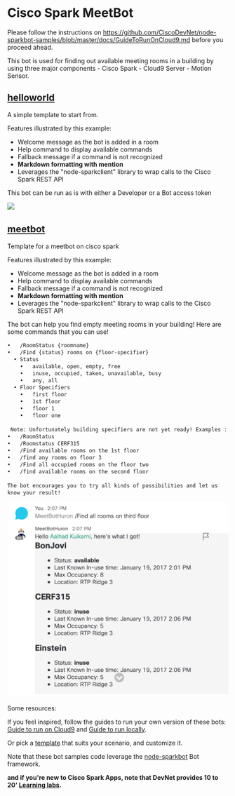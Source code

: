 # Cisco Spark MeetBot 

Please follow the instructions on https://github.com/CiscoDevNet/node-sparkbot-samples/blob/master/docs/GuideToRunOnCloud9.md before you proceed ahead.

This bot is used for finding out available meeting rooms in a building by using three major components
	- Cisco Spark
	- Cloud9 Server
	- Motion Sensor.


## [helloworld](examples/helloworld.js)

A simple template to start from.

Features illustrated by this example:
- Welcome message as the bot is added in a room
- Help command to display available commands
- Fallback message if a command is not recognized
- **Markdown formatting with mention**
- Leverages the "node-sparkclient" library to wrap calls to the Cisco Spark REST API

This bot can be run as is with either a Developer or a Bot access token 

![](docs/img/bot-helloworld.png)

## [meetbot](examples/meetbot.js)

Template for a meetbot on cisco spark

Features illustrated by this example:
- Welcome message as the bot is added in a room
- Help command to display available commands
- Fallback message if a command is not recognized
- **Markdown formatting with mention**
- Leverages the "node-sparkclient" library to wrap calls to the Cisco Spark REST API

The bot can help you find empty meeting rooms in your building! 
Here are some commands that you can use! 

	•	/RoomStatus {roomname} 
	•	/Find {status} rooms on {floor-specifier} 
	  •	Status
	    •	available, open, empty, free
	    •	inuse, occupied, taken, unavailable, busy
	    •	any, all 
	  •	Floor Specifiers
	    •	first floor 
	    •	1st floor 
	    •	floor 1 
	    •	floor one 
     
     Note: Unfortunately building specifiers are not yet ready! Examples :
	•	/RoomStatus 
	•	/Roomstatus CERF315 
	•	/Find available rooms on the 1st floor 
	•	/find any rooms on floor 3 
	•	/Find all occupied rooms on the floor two
	•	/find available rooms on the second floor 
	
	The bot encourages you to try all kinds of possibilities and let us know your result!

![](docs/img/meetbot_example2.png)


Some resources:

If you feel inspired, follow the guides to run your own version of these bots: [Guide to run on Cloud9](docs/GuideToRunLocally.md) and [Guide to run locally](docs/GuideToRunOnCloud9.md).  

Or pick a [template](templates/) that suits your scenario, and customize it.

Note that these bot samples code leverage the [node-sparkbot](https://github.com/CiscoDevNet/node-sparkbot) Bot framework.

__and if you're new to Cisco Spark Apps, note that DevNet provides 10 to 20' [Learning labs](https://learninglabs.cisco.com/labs).__

